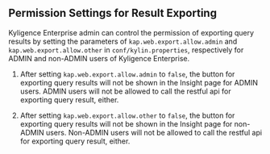 ## Permission Settings for Result Exporting


Kyligence Enterprise admin can control the permission of exporting query results by setting the parameters of `kap.web.export.allow.admin` and `kap.web.export.allow.other` in `conf/kylin.properties`, respectively for ADMIN and non-ADMIN users of Kyligence Enterprise.

1. After setting `kap.web.export.allow.admin` to `false`, the button for exporting query results will not be shown in the Insight page for ADMIN users. ADMIN users will not be allowed to call the restful api for exporting query result, either.

2. After setting `kap.web.export.allow.other` to `false`, the button for exporting query results will not be shown in the Insight page for non-ADMIN users. Non-ADMIN users will not be allowed to call the restful api for exporting query result, either.
